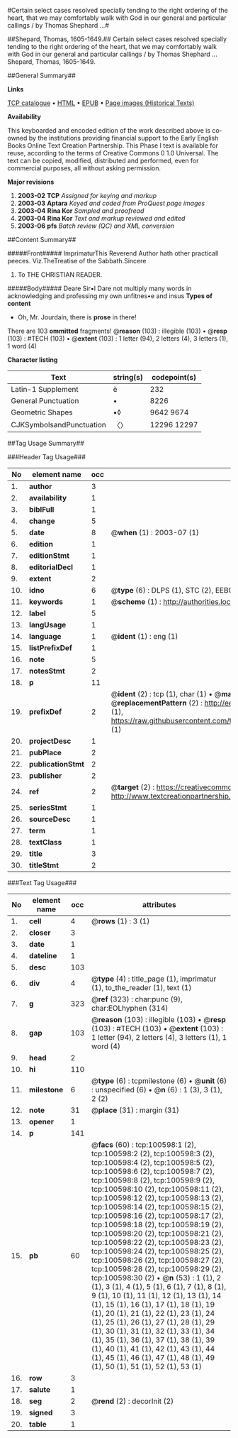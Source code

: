#Certain select cases resolved specially tending to the right ordering of the heart, that we may comfortably walk with God in our general and particular callings / by Thomas Shephard ...#

##Shepard, Thomas, 1605-1649.##
Certain select cases resolved specially tending to the right ordering of the heart, that we may comfortably walk with God in our general and particular callings / by Thomas Shephard ...
Shepard, Thomas, 1605-1649.

##General Summary##

**Links**

[TCP catalogue](http://www.ota.ox.ac.uk/tcp/)  • 
[HTML](http://tei.it.ox.ac.uk/tcp/Texts-HTML/free/A59/A59657.html)  • 
[EPUB](http://tei.it.ox.ac.uk/tcp/Texts-EPUB/free/A59/A59657.epub) • 
[Page images (Historical Texts)](https://data.historicaltexts.jisc.ac.uk/view?pubId=eebo-13587522e&pageId=eebo-13587522e-100598-1)

**Availability**

This keyboarded and encoded edition of the
	       work described above is co-owned by the institutions
	       providing financial support to the Early English Books
	       Online Text Creation Partnership. This Phase I text is
	       available for reuse, according to the terms of Creative
	       Commons 0 1.0 Universal. The text can be copied,
	       modified, distributed and performed, even for
	       commercial purposes, all without asking permission.

**Major revisions**

1. __2003-02__ __TCP__ *Assigned for keying and markup*
1. __2003-03__ __Aptara__ *Keyed and coded from ProQuest page images*
1. __2003-04__ __Rina Kor__ *Sampled and proofread*
1. __2003-04__ __Rina Kor__ *Text and markup reviewed and edited*
1. __2003-06__ __pfs__ *Batch review (QC) and XML conversion*

##Content Summary##

#####Front#####
ImprimaturThis Reverend Author hath
other practicall peeces.
Viz.TheTreatise of the Sabbath.Sincere 
1. To
THE CHRISTIAN
READER.

#####Body#####
Deare Sir▪I Dare not multiply many words
in acknowledging and professing
my own unfitnes•e and insus
**Types of content**

  * Oh, Mr. Jourdain, there is **prose** in there!

There are 103 **ommitted** fragments! 
 @__reason__ (103) : illegible (103)  •  @__resp__ (103) : #TECH (103)  •  @__extent__ (103) : 1 letter (94), 2 letters (4), 3 letters (1), 1 word (4)

**Character listing**


|Text|string(s)|codepoint(s)|
|---|---|---|
|Latin-1 Supplement|è|232|
|General Punctuation|•|8226|
|Geometric Shapes|▪◊|9642 9674|
|CJKSymbolsandPunctuation|〈〉|12296 12297|

##Tag Usage Summary##

###Header Tag Usage###

|No|element name|occ|attributes|
|---|---|---|---|
|1.|__author__|3||
|2.|__availability__|1||
|3.|__biblFull__|1||
|4.|__change__|5||
|5.|__date__|8| @__when__ (1) : 2003-07 (1)|
|6.|__edition__|1||
|7.|__editionStmt__|1||
|8.|__editorialDecl__|1||
|9.|__extent__|2||
|10.|__idno__|6| @__type__ (6) : DLPS (1), STC (2), EEBO-CITATION (1), OCLC (1), VID (1)|
|11.|__keywords__|1| @__scheme__ (1) : http://authorities.loc.gov/ (1)|
|12.|__label__|5||
|13.|__langUsage__|1||
|14.|__language__|1| @__ident__ (1) : eng (1)|
|15.|__listPrefixDef__|1||
|16.|__note__|5||
|17.|__notesStmt__|2||
|18.|__p__|11||
|19.|__prefixDef__|2| @__ident__ (2) : tcp (1), char (1)  •  @__matchPattern__ (2) : ([0-9\-]+):([0-9IVX]+) (1), (.+) (1)  •  @__replacementPattern__ (2) : http://eebo.chadwyck.com/downloadtiff?vid=$1&page=$2 (1), https://raw.githubusercontent.com/textcreationpartnership/Texts/master/tcpchars.xml#$1 (1)|
|20.|__projectDesc__|1||
|21.|__pubPlace__|2||
|22.|__publicationStmt__|2||
|23.|__publisher__|2||
|24.|__ref__|2| @__target__ (2) : https://creativecommons.org/publicdomain/zero/1.0/ (1), http://www.textcreationpartnership.org/docs/. (1)|
|25.|__seriesStmt__|1||
|26.|__sourceDesc__|1||
|27.|__term__|1||
|28.|__textClass__|1||
|29.|__title__|3||
|30.|__titleStmt__|2||


###Text Tag Usage###

|No|element name|occ|attributes|
|---|---|---|---|
|1.|__cell__|4| @__rows__ (1) : 3 (1)|
|2.|__closer__|3||
|3.|__date__|1||
|4.|__dateline__|1||
|5.|__desc__|103||
|6.|__div__|4| @__type__ (4) : title_page (1), imprimatur (1), to_the_reader (1), text (1)|
|7.|__g__|323| @__ref__ (323) : char:punc (9), char:EOLhyphen (314)|
|8.|__gap__|103| @__reason__ (103) : illegible (103)  •  @__resp__ (103) : #TECH (103)  •  @__extent__ (103) : 1 letter (94), 2 letters (4), 3 letters (1), 1 word (4)|
|9.|__head__|2||
|10.|__hi__|110||
|11.|__milestone__|6| @__type__ (6) : tcpmilestone (6)  •  @__unit__ (6) : unspecified (6)  •  @__n__ (6) : 1 (3), 3 (1), 2 (2)|
|12.|__note__|31| @__place__ (31) : margin (31)|
|13.|__opener__|1||
|14.|__p__|141||
|15.|__pb__|60| @__facs__ (60) : tcp:100598:1 (2), tcp:100598:2 (2), tcp:100598:3 (2), tcp:100598:4 (2), tcp:100598:5 (2), tcp:100598:6 (2), tcp:100598:7 (2), tcp:100598:8 (2), tcp:100598:9 (2), tcp:100598:10 (2), tcp:100598:11 (2), tcp:100598:12 (2), tcp:100598:13 (2), tcp:100598:14 (2), tcp:100598:15 (2), tcp:100598:16 (2), tcp:100598:17 (2), tcp:100598:18 (2), tcp:100598:19 (2), tcp:100598:20 (2), tcp:100598:21 (2), tcp:100598:22 (2), tcp:100598:23 (2), tcp:100598:24 (2), tcp:100598:25 (2), tcp:100598:26 (2), tcp:100598:27 (2), tcp:100598:28 (2), tcp:100598:29 (2), tcp:100598:30 (2)  •  @__n__ (53) : 1 (1), 2 (1), 3 (1), 4 (1), 5 (1), 6 (1), 7 (1), 8 (1), 9 (1), 10 (1), 11 (1), 12 (1), 13 (1), 14 (1), 15 (1), 16 (1), 17 (1), 18 (1), 19 (1), 20 (1), 21 (1), 22 (1), 23 (1), 24 (1), 25 (1), 26 (1), 27 (1), 28 (1), 29 (1), 30 (1), 31 (1), 32 (1), 33 (1), 34 (1), 35 (1), 36 (1), 37 (1), 38 (1), 39 (1), 40 (1), 41 (1), 42 (1), 43 (1), 44 (1), 45 (1), 46 (1), 47 (1), 48 (1), 49 (1), 50 (1), 51 (1), 52 (1), 53 (1)|
|16.|__row__|3||
|17.|__salute__|1||
|18.|__seg__|2| @__rend__ (2) : decorInit (2)|
|19.|__signed__|3||
|20.|__table__|1||
